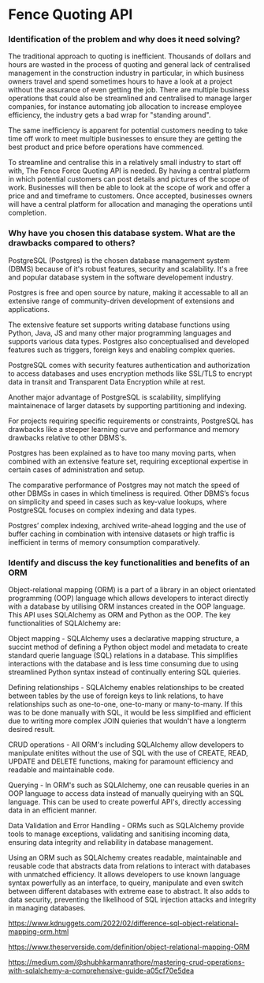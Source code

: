# Fence Quoting API

### Identification of the problem and why does it need solving?

The traditional approach to quoting is inefficient. Thousands of dollars and hours are wasted in the process of quoting and general lack of centralised management in the construction industry in particular, in which business owners travel and spend sometimes hours to have a look at a project without the assurance of even getting the job. There are multiple business operations that could also be streamlined and centralised to manage larger companies, for instance automating job allocation to increase employee efficiency, the industry gets a bad wrap for "standing around".

The same inefficiency is apparent for potential customers needing to take time off work to meet multiple businesses to ensure they are getting the best product and price before operations have commenced.

To streamline and centralise this in a relatively small industry to start off with, The Fence Force Quoting API is needed. By having a central platform in which potential customers can post details and pictures of the scope of work. Businesses will then be able to look at the scope of work and offer a price and and timeframe to customers. Once accepted, businesses owners will have a central platform for allocation and managing the operations until completion.

### Why have you chosen this database system. What are the drawbacks compared to others?

PostgreSQL (Postgres) is the chosen database management system (DBMS) because of it's robust features, security and scalability. It's a free and popular database system in the software developement industry.

Postgres is free and open source by nature, making it accessable to all an extensive range of community-driven development of extensions and applications.

The extensive feature set supports writing database functions using Python, Java, JS and many other major programming languages and supports various data types. Postgres also conceptualised and developed features such as triggers, foreign keys and enabling complex queries.

PostgreSQL comes with security features authentication and authorization to access databases and uses encryption methods like SSL/TLS to encrypt data in transit and Transparent Data Encryption while at rest.

Another major advantage of PostgreSQL is scalability, simplifying maintainenace of larger datasets by supporting partitioning and indexing.

For projects requiring specific requirements or constraints, PostgreSQL has drawbacks like a steeper learning curve and performance and memory drawbacks relative to other DBMS's.

Postgres has been explained as to have too many moving parts, when combined with an extensive feature set, requiring exceptional expertise in certain cases of administration and setup.

The comparative performance of Postgres may not match the speed of other DBMSs in cases in which timeliness is required. Other DBMS’s focus on simplicity and speed in cases such as key-value lookups, where PostgreSQL focuses on complex indexing and data types.

Postgres’ complex indexing, archived write-ahead logging and the use of buffer caching in combination with intensive datasets or high traffic is inefficient in terms of memory consumption comparatively. 

### Identify and discuss the key functionalities and benefits of an ORM

Object-relational mapping (ORM) is a part of a library in an object orientated programming (OOP) language which allows developers to interact directly with a database by utilising ORM instances created in the OOP language. This API uses SQLAlchemy as ORM and Python as the OOP. The key functionalities of SQLAlchemy are:

Object mapping - SQLAlchemy uses a declarative mapping structure, a succint method of defining a Python object model and metadata to create standard querie language (SQL) relations in a database. This simplifies interactions with the database and is less time consuming due to using streamlined Python syntax instead of continually entering SQL quieries.

Defining relationships - SQLAlchemy enables relationships to be created between tables by the use of foreign keys to link relations, to have relationships such as one-to-one, one-to-many or many-to-many. If this was to be done manually with SQL, it would be less simplified and efficient due to writing more complex JOIN quieries that wouldn't have a longterm desired result.

CRUD operations - All ORM's including SQLAlchemy allow developers to manipulate enitites without the use of SQL with the use of CREATE, READ, UPDATE and DELETE functions, making for paramount efficiency and readable and maintainable code.

Querying - In ORM's such as SQLAlchemy, one can reusable queries in an OOP language to access data instead of manually queirying with an SQL language. This can be used to create powerful API's, directly accessing data in an efficient manner.

Data Validation and Error Handling - ORMs such as SQLAlchemy provide tools to manage exceptions, validating and sanitising incoming data, ensuring data integrity and reliability in database management.

Using an ORM such as SQLAlchemy creates readable, maintainable and reusable code that abstracts data from relations to interact with databases with unmatched efficiency. It allows developers to use known language syntax powerfully as an interface, to queiry, manipulate and even switch between different databases with extreme ease to abstract. It also adds to data security, preventing the likelihood of SQL injection attacks and integrity in managing databases.

https://www.kdnuggets.com/2022/02/difference-sql-object-relational-mapping-orm.html

https://www.theserverside.com/definition/object-relational-mapping-ORM

https://medium.com/@shubhkarmanrathore/mastering-crud-operations-with-sqlalchemy-a-comprehensive-guide-a05cf70e5dea












